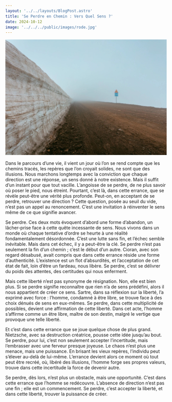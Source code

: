 ```yaml
---
layout: '../../layouts/BlogPost.astro'
title: 'Se Perdre en Chemin : Vers Quel Sens ?'
date: 2024-10-12
image: '../../../public/images/rode.jpg'
---
```

![](../../../public/images/rode.jpg)

Dans le parcours d’une vie, il vient un jour où l’on se  rend compte que les chemins tracés, les repères que l’on croyait  solides, ne sont que des illusions. Nous marchons longtemps avec la  conviction que chaque direction est une réponse, un sens donné à notre  existence. Mais il suffit d’un instant pour que tout vacille. L’angoisse  de se perdre, de ne plus savoir où poser le pied, nous étreint.  Pourtant, c’est là, dans cette errance, que se révèle peut-être une  vérité plus profonde. Peut-on, en acceptant de se perdre, retrouver une  direction ? Cette question, posée au seuil du vide, n’est pas un appel  au renoncement. C’est une invitation à réinventer le sens même de ce que  signifie avancer.

Se perdre. Ces deux mots évoquent d’abord une forme  d’abandon, un lâcher-prise face à cette quête incessante de sens. Nous  vivons dans un monde où chaque tentative d’ordre se heurte à une réalité  fondamentalement désordonnée. C’est une lutte sans fin, et l’échec  semble inévitable. Mais dans cet échec, il y a peut-être la clé. Se  perdre n’est pas seulement la fin d’un chemin ; c’est le début d’un  autre. Cioran, avec son regard désabusé, avait compris que dans cette  errance réside une forme d’authenticité. L’existence est un flot  d’absurdités, et l’acceptation de cet état de fait, loin d’être un  fardeau, nous libère. Se perdre, c’est se délivrer du poids des  attentes, des certitudes qui nous enferment.

Mais cette liberté n’est pas synonyme de résignation. Non,  elle est bien plus. Si se perdre signifie reconnaître que rien n’a de  sens prédéfini, alors il nous appartient de créer ce sens. Sartre, dans  sa réflexion sur la liberté, l’a exprimé avec force : l’homme, condamné à  être libre, se trouve face à des choix dénués de sens en eux-mêmes. Se  perdre, dans cette multiplicité de possibles, devient une affirmation de  cette liberté. Dans cet acte, l’homme s’affirme comme un être libre,  maître de son destin, malgré le vertige que provoque une telle liberté.

Et c’est dans cette errance que se joue quelque chose de  plus grand. Nietzsche, avec sa destruction créatrice, pousse cette idée  jusqu’au bout. Se perdre, pour lui, c’est non seulement accepter  l’incertitude, mais l’embrasser avec une ferveur presque joyeuse. Le  chaos n’est plus une menace, mais une puissance. En brisant les vieux  repères, l’individu peut s’élever au-delà de lui-même. L’errance devient  alors ce moment où tout peut être recréé, où, libéré des illusions,  l’homme forge ses propres valeurs, trouve dans cette incertitude la  force de devenir autre.

Se perdre, dès lors, n’est plus un obstacle, mais une  opportunité. C’est dans cette errance que l’homme se redécouvre.  L’absence de direction n’est pas une fin ; elle est un commencement. Se  perdre, c’est accepter la liberté, et dans cette liberté, trouver la  puissance de créer.
